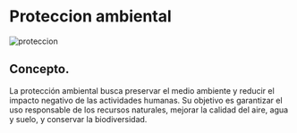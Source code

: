 # Proteccion ambiental
![proteccion](img/imagen.png)
## Concepto.
La protección ambiental busca preservar el medio ambiente y reducir el impacto negativo de las actividades humanas. Su objetivo es garantizar el uso responsable de los recursos naturales, mejorar la calidad del aire, agua y suelo, y conservar la biodiversidad.
